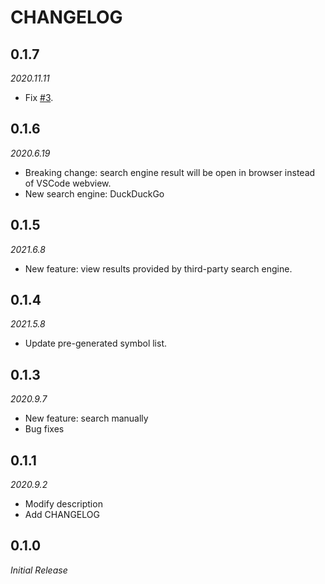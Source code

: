 # CHANGELOG

## 0.1.7
*2020.11.11*
- Fix [#3](https://github.com/Guyutongxue/VSC_CppReference/issues/3).

## 0.1.6

*2020.6.19*
- Breaking change: search engine result will be open in browser instead of VSCode webview.
- New search engine: DuckDuckGo

## 0.1.5

*2021.6.8*
- New feature: view results provided by third-party search engine.

## 0.1.4

*2021.5.8*
- Update pre-generated symbol list.

## 0.1.3

*2020.9.7*
- New feature: search manually
- Bug fixes

## 0.1.1

*2020.9.2*
- Modify description
- Add CHANGELOG

## 0.1.0

*Initial Release*